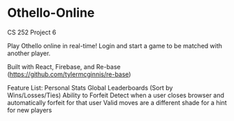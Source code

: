 # Othello-Online
CS 252 Project 6

Play Othello online in real-time! Login and start a game to be matched with another player.

Built with React, Firebase, and Re-base (https://github.com/tylermcginnis/re-base)



Feature List:
Personal Stats
Global Leaderboards (Sort by Wins/Losses/Ties)
Ability to Forfeit
Detect when a user closes browser and automatically forfeit for that user
Valid moves are a different shade for a hint for new players

